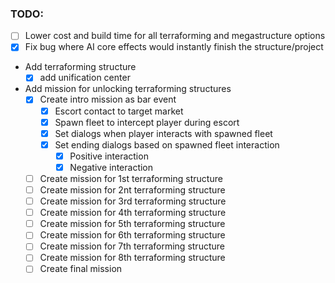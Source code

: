 ### TODO:
- [ ] Lower cost and build time for all terraforming and megastructure options
- [x] Fix bug where AI core effects would instantly finish the structure/project
- Add terraforming structure
  - [x] add unification center
- Add mission for unlocking terraforming structures
  - [x] Create intro mission as bar event
    - [x] Escort contact to target market
    - [x] Spawn fleet to intercept player during escort
    - [x] Set dialogs when player interacts with spawned fleet
    - [x] Set ending dialogs based on spawned fleet interaction
      - [x] Positive interaction
      - [x] Negative interaction
  - [ ] Create mission for 1st terraforming structure
  - [ ] Create mission for 2nt terraforming structure
  - [ ] Create mission for 3rd terraforming structure
  - [ ] Create mission for 4th terraforming structure
  - [ ] Create mission for 5th terraforming structure
  - [ ] Create mission for 6th terraforming structure
  - [ ] Create mission for 7th terraforming structure
  - [ ] Create mission for 8th terraforming structure
  - [ ] Create final mission